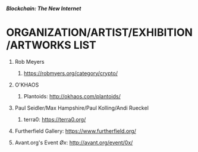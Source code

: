 ##### Blockchain: The New Internet
# ORGANIZATION/ARTIST/EXHIBITION/ARTWORKS LIST

1. Rob Meyers
    1. https://robmyers.org/category/crypto/

1. O'KHAOS
    1. Plantoids: http://okhaos.com/plantoids/
1. Paul Seidler/Max Hampshire/Paul Kolling/Andi Rueckel
    1. terra0: https://terra0.org/
1. Furtherfield Gallery: https://www.furtherfield.org/
1. Avant.org's Event *Øx*: http://avant.org/event/0x/
